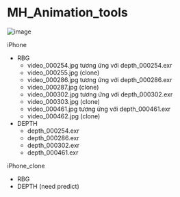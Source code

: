 # MH_Animation_tools

![image](https://github.com/SlimeVRX/MH_Animation_tools/assets/99313947/89774a07-4e33-4d5d-8dd6-63fc30d6a431)

iPhone
- RBG
  - video_000254.jpg tương ứng với depth_000254.exr
  - video_000255.jpg (clone)
  - video_000286.jpg tương ứng với depth_000286.exr
  - video_000287.jpg (clone)
  - video_000302.jpg tương ứng với depth_000302.exr
  - video_000303.jpg (clone)
  - video_000461.jpg tương ứng với depth_000461.exr
  - video_000462.jpg (clone)
- DEPTH
  - depth_000254.exr
  - depth_000286.exr
  - depth_000302.exr
  - depth_000461.exr

iPhone_clone
- RBG
- DEPTH (need predict)
